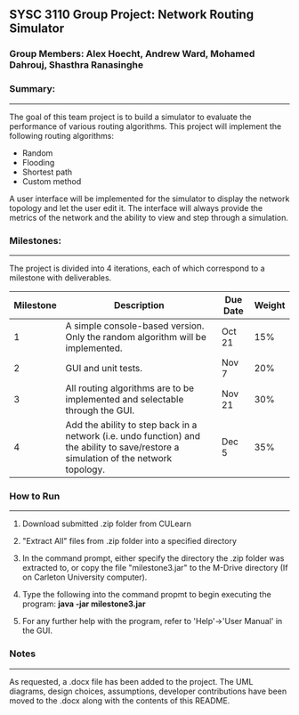 ## SYSC 3110 Group Project: Network Routing Simulator
### Group Members: Alex Hoecht, Andrew Ward, Mohamed Dahrouj, Shasthra Ranasinghe

### Summary:
----------------------------------------------
The goal of this team project is to build a simulator to evaluate the performance of various routing
algorithms. This project will implement the following routing algorithms:
* Random
* Flooding
* Shortest path
* Custom method

A user interface will be implemented for the simulator to display the network topology and let the user edit it. The interface will always provide the metrics of the network and the ability to view and step through a simulation.

### Milestones:
----------------------------------------------
The project is divided into 4 iterations, each of which correspond to a milestone with deliverables.

| Milestone | Description| Due Date      | Weight|
| --------- | ---------- |-------------- |-------|
| 1         | A simple console-based version. Only the random algorithm will be implemented. | Oct 21 | 15%|
| 2         | GUI and unit tests.  |Nov 7| 20% |
| 3         | All routing algorithms are to be implemented and selectable through the GUI. |Nov 21 | 30%|
| 4         | Add the ability to step back in a network (i.e. undo function) and the ability to save/restore a simulation of the network topology.  | Dec 5 | 35%|


### How to Run
----------------------------------------------
1) Download submitted .zip folder from CULearn

2) "Extract All" files from .zip folder into a specified directory

3) In the command prompt, either specify the directory the .zip folder was extracted to, or copy the file "milestone3.jar" to the
   M-Drive directory (If on Carleton University computer).
   
4) Type the following into the command propmt to begin executing the program: **java -jar milestone3.jar**

5) For any further help with the program, refer to 'Help'->'User Manual' in the GUI.


### Notes
----------------------------------------------
As requested, a .docx file has been added to the project. The UML diagrams, design choices, assumptions, developer contributions have been moved to the .docx along with the contents of this README.
